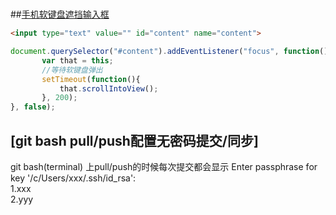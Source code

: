 #
   
##[手机软键盘遮挡输入框](./scrollIntoView.md)
```html
<input type="text" value="" id="content" name="content">
```
```javascript
document.querySelector("#content").addEventListener("focus", function(){
       var that = this;
       //等待软键盘弹出
       setTimeout(function(){
           that.scrollIntoView();
       }, 200);                   
}, false);
```
   
   
## [git bash pull/push配置无密码提交/同步]
git bash(terminal) 上pull/push的时候每次提交都会显示 Enter passphrase for key '/c/Users/xxx/.ssh/id_rsa':  
1.xxx    
2.yyy  
